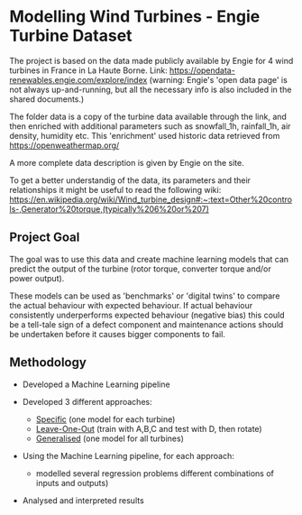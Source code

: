 # Modelling Wind Turbines - Engie Turbine Dataset

The project is based on the data made publicly available by Engie for 4 wind turbines in France in La Haute Borne.
Link: https://opendata-renewables.engie.com/explore/index
(warning: Engie's 'open data page' is not always up-and-running, but all the necessary info is also included in the shared documents.)

The folder data is a copy of the turbine data available through the link, and then enriched with additional parameters such as snowfall_1h, rainfall_1h, air density, humidity etc. This 'enrichment' used historic data retrieved from https://openweathermap.org/

A more complete data description is given by Engie on the site.

To get a better understandig of the data, its parameters and their relationships it might be useful to read the following wiki:
https://en.wikipedia.org/wiki/Wind_turbine_design#:~:text=Other%20controls-,Generator%20torque,(typically%206%20or%207)


## Project Goal

The goal was to use this data and create machine learning models that can predict the output of the turbine (rotor torque, converter torque and/or power output).

These models can be used as 'benchmarks' or 'digital twins' to compare the actual behaviour with expected behaviour.
If actual behaviour consistently underperforms expected behaviour (negative bias) this could be a tell-tale sign of a defect component and maintenance actions
should be undertaken before it causes bigger components to fail.


## Methodology

- Developed a Machine Learning pipeline
- Developed 3 different approaches:
  - [Specific](turbine_specific.py) (one model for each turbine)
  - [Leave-One-Out](turbine_LOO.py) (train with A,B,C and test with D, then rotate)
  - [Generalised](turbine_generalized.py) (one model for all turbines)

- Using the Machine Learning pipeline, for each approach:
  - modelled several regression problems different combinations of inputs and outputs)

- Analysed and interpreted results
